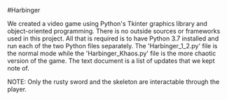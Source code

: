 #Harbinger

We created a video game using Python's Tkinter graphics library and object-oriented programming. There is no outside sources or frameworks used in this project. All that is required is to have Python 3.7 installed and run each of the two Python files separately. The 'Harbinger_1_2.py' file is the normal mode while the 'Harbinger_Khaos.py' file is the more chaotic version of the game. The text document is a list of updates that we kept note of.

NOTE: Only the rusty sword and the skeleton are interactable through the player.
